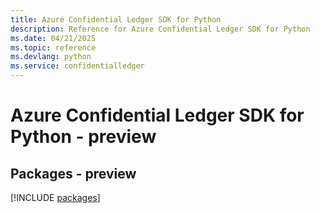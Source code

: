 ```yaml
---
title: Azure Confidential Ledger SDK for Python
description: Reference for Azure Confidential Ledger SDK for Python
ms.date: 04/21/2025
ms.topic: reference
ms.devlang: python
ms.service: confidentialledger
---
```

# Azure Confidential Ledger SDK for Python - preview
## Packages - preview
[!INCLUDE [packages](confidential-ledger-index.md)]
